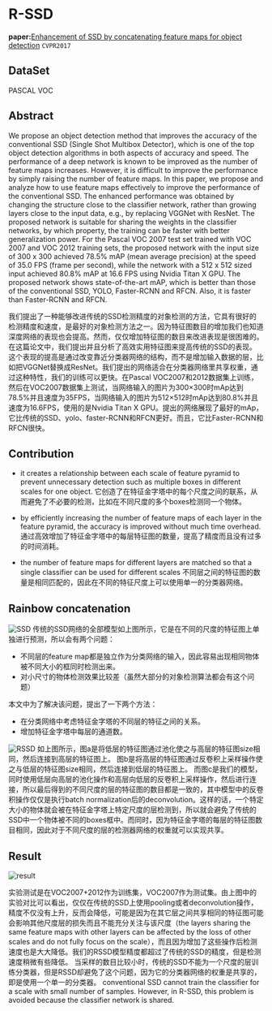 # R-SSD

**paper:**[Enhancement of SSD by concatenating feature maps for object detection](https://arxiv.org/abs/1705.09587) `CVPR2017`

## DataSet
PASCAL VOC

## Abstract
We propose an object detection method that improves the accuracy of the conventional SSD (Single Shot Multibox Detector), which is one of the top object detection algorithms in both aspects of accuracy and speed. The performance of a deep network is known to be improved as the number of feature maps increases. However, it is difficult to improve the performance by simply raising the number of feature maps. In this paper, we propose and analyze how to use feature maps effectively to improve the performance of the conventional SSD. The enhanced performance was obtained by changing the structure close to the classifier network, rather than growing layers close to the input data, e.g., by replacing VGGNet with ResNet. The proposed network is suitable for sharing the weights in the classifier networks, by which property, the training can be faster with better generalization power. For the Pascal VOC 2007 test set trained with VOC 2007 and VOC 2012 training sets, the proposed network with the input size of 300 x 300 achieved 78.5% mAP (mean average precision) at the speed of 35.0 FPS (frame per second), while the network with a 512 x 512 sized input achieved 80.8% mAP at 16.6 FPS using Nvidia Titan X GPU. The proposed network shows state-of-the-art mAP, which is better than those of the conventional SSD, YOLO, Faster-RCNN and RFCN. Also, it is faster than Faster-RCNN and RFCN.

我们提出了一种能够改进传统的SSD检测精度的对象检测的方法，它具有很好的检测精度和速度，是最好的对象检测方法之一。因为特征图数目的增加我们也知道深度网络的表现也会提高。然而，仅仅增加特征图的数目来改进表现是很困难的。在这篇论文中，我们提出并且分析了高效实用特征图来提高传统的SSD的表现。这个表现的提高是通过改变靠近分类器网络的结构，而不是增加输入数据的层，比如把VGGNet替换成ResNet。我们提出的网络适合在分类器网络里共享权重，通过这种特性，我们的训练可以更快。在Pascal VOC2007和2012数据集上训练，然后在VOC2007数据集上测试，当网络输入的图片为300×300时mAp达到78.5%并且速度为35FPS，当网络输入的图片为512×512时mAp达到80.8%并且速度为16.6FPS，使用的是Nvidia Titan X GPU。提出的网络展现了最好的mAp，它比传统的SSD、yolo、faster-RCNN和RFCN更好。而且，它比Faster-RCNN和RFCN很快。


## Contribution

- it creates a relationship between each scale of feature pyramid to prevent unnecessary detection such as multiple boxes in different scales for one object.
它创造了在特征金字塔中的每个尺度之间的联系，从而避免了不必要的检测，比如在不同尺度的多个boxes检测同一个物体。

- by efficiently increasing the number of feature maps of each layer in the feature pyramid, the accuracy is improved without much time overhead.
通过高效增加了特征金字塔中的每层特征图的数量，提高了精度而且没有过多的时间消耗。

- the number of feature maps for different layers are matched so that a single classifier can be used for different scales
不同层之间的特征图的数量是相同匹配的，因此在不同的特征尺度上可以使用单一的分类器网络。


## Rainbow concatenation
![SSD](image/SSD.png)
传统的SSD网络的全部模型如上图所示，它是在不同的尺度的特征图上单独进行预测，所以会有两个问题：
- 不同层的feature map都是独立作为分类网络的输入，因此容易出现相同物体被不同大小的框同时检测出来。
- 对小尺寸的物体检测效果比较差（虽然大部分的对象检测算法都会有这个问题）

本文中为了解决该问题，提出了一下两个方法：
- 在分类网络中考虑特征金字塔的不同层的特征之间的关系。
- 增加特征金字塔中每层的通道数。


![RSSD](image/RSSD.png)
如上图所示，图a是将低层的特征图通过池化使之与高层的特征图size相同，然后连接到高层的特征图上。
图b是将高层的特征图通过反卷积上采样操作使之与低层的特征图size相同，然后连接到低层的特征图上。
而图c是我们的模型，同时使用低层向高层的池化操作和高层向低层的反卷积上采样操作，然后进行连接，所以最后得到的不同尺度的层的特征图的数目都是一致的，其中模型中的反卷积操作仅仅是执行batch normalization后的deconvolution。这样的话，一个特定大小的物体就会被在特征金字塔上特定尺度的层检测到，所以就会避免了传统的SSD中一个物体被不同的boxes框中。而同时，因为特征金字塔的每层的特征图数目相同，因此对于不同尺度的层的检测器网络的权重就可以实现共享。


## Result
![result](image/result.png)

实验测试是在VOC2007+2012作为训练集，VOC2007作为测试集。由上图中的实验对比可以看出，仅仅在传统的SSD上使用pooling或者deconvolution操作，精度不仅没有上升，反而会降低，可能是因为在其它层之间共享相同的特征图可能会影响其他尺度层的损失而且不能充分关注与该尺度（the layers sharing the same feature maps with other layers can be affected by the loss of other scales and do not fully focus on the scale），而且因为增加了这些操作后检测速度也是大大降低。我们的RSSD模型精度都超过了传统的SSD的精度，但是检测速度稍微有些降低。
当采样的数目比较小时，传统的SSD不能为一个尺度的层训练分类器，但是RSSD却避免了这个问题，因为它的分类器网络的权重是共享的，即是使用一个单一的分类器。
 conventional SSD cannot train the classifier for a
scale with small number of samples. However, in R-SSD, this problem is avoided because
the classifier network is shared.






